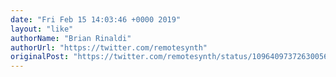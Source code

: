 ```yaml
---
date: "Fri Feb 15 14:03:46 +0000 2019"
layout: "like"
authorName: "Brian Rinaldi"
authorUrl: "https://twitter.com/remotesynth"
originalPost: "https://twitter.com/remotesynth/status/1096409737263005698"
---
```

